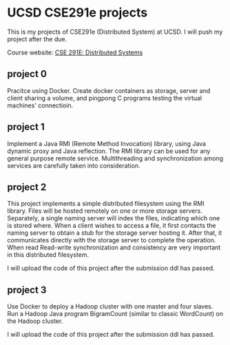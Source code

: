 # UCSD CSE291e projects

This is my projects of CSE291e (Distributed System) at UCSD. I will push my project after the due.

Course website: [CSE 291E: Distributed Systems](cseweb.ucsd.edu/classes/sp16/cse291-e/)

## project 0
Pracitce using Docker. Create docker containers as storage, server and client sharing a volume, and pingpong C programs testing the virtual machines' connectioin.

## project 1
Implement a Java RMI (Remote Method Invocation) library, using Java dynamic proxy and Java reflection. The RMI library can be used for any general purpose remote service. Multithreading and synchronization among services are carefully taken into consideration.

## project 2
This project implements a simple distributed filesystem using the RMI library. Files will be hosted remotely on one or more storage servers. Separately, a single naming server will index the files, indicating which one is stored where. When a client wishes to access a file, it first contacts the naming server to obtain a stub for the storage server hosting it. After that, it communicates directly with the storage server to complete the operation. When read Read-write synchronization and consistency are very important in this distributed filesystem.

I will upload the code of this project after the submission ddl has passed.

## project 3
Use Docker to deploy a Hadoop cluster with one master and four slaves. Run a Hadoop Java program BigramCount (similar to classic WordCount) on the Hadoop cluster.

I will upload the code of this project after the submission ddl has passed.
